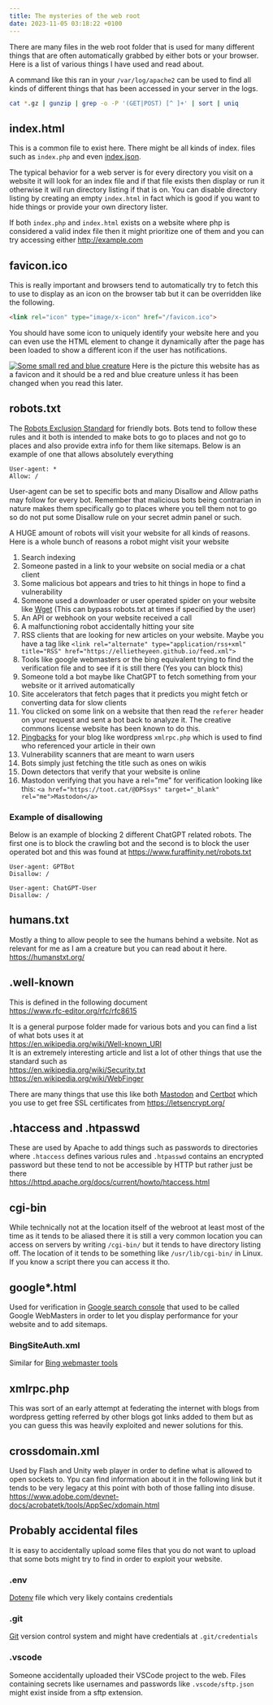 ```yaml
---
title: The mysteries of the web root
date: 2023-11-05 03:18:22 +0100
---
```

There are many files in the web root folder that is used for many different things that are often automatically grabbed by either bots or your browser. Here is a list of various things I have used and read about.

A command like this ran in your `/var/log/apache2` can be used to find all kinds of different things that has been accessed in your server in the logs.
```sh
cat *.gz | gunzip | grep -o -P '(GET|POST) [^ ]+' | sort | uniq
```



## index.html
This is a common file to exist here. There might be all kinds of index. files such as `index.php` and even [index.json](https://github.com/EllieTheYeen/ellietheyeen.github.io/blob/main/.well-known/webfinger/index.json).

The typical behavior for a web server is for every directory you visit on a website it will look for an index file and if that file exists then display or run it otherwise it will run directory listing if that is on. You can disable directory listing by creating an empty `index.html` in fact which is good if you want to hide things or provide your own directory lister.

If both `index.php` and `index.html` exists on a website where php is considered a valid index file then it might prioritize one of them and you can try accessing either http://example.com

## favicon.ico
This is really important and browsers tend to automatically try to fetch this to use to display as an icon on the browser tab but it can be overridden like the following.
```html
<link rel="icon" type="image/x-icon" href="/favicon.ico">
```
You should have some icon to uniquely identify your website here and you can even use the HTML element to change it dynamically after the page has been loaded to show a different icon if the user has notifications.

[![Some small red and blue creature](/favicon.ico)](/favicon.ico)
Here is the picture this website has as a favicon and it should be a red and blue creature unless it has been changed when you read this later.

## robots.txt
The [Robots Exclusion Standard](https://en.wikipedia.org/wiki/Robots.txt) for friendly bots. Bots tend to follow these rules and it both is intended to make bots to go to places and not go to places and also provide extra info for them like sitemaps. Below is an example of one that allows absolutely everything  
```robots
User-agent: *
Allow: /
```
User-agent can be set to specific bots and many Disallow and Allow paths may follow for every bot. Remember that malicious bots being contrarian in nature makes them specifically go to places where you tell them not to go so do not put some Disallow rule on your secret admin panel or such.

A HUGE amount of robots will visit your website for all kinds of reasons. Here is a whole bunch of reasons a robot might visit your website
1. Search indexing
2. Someone pasted in a link to your website on social media or a chat client
3. Some malicious bot appears and tries to hit things in hope to find a vulnerability
4. Someone used a downloader or user operated spider on your website like [Wget](https://www.gnu.org/software/wget/) (This can bypass robots.txt at times if specified by the user)
5. An API or webhook on your website received a call
6. A malfunctioning robot accidentally hitting your site
7. RSS clients that are looking for new articles on your website. Maybe you have a tag like `<link rel="alternate" type="application/rss+xml" title="RSS" href="https://ellietheyeen.github.io/feed.xml">`
8. Tools like google webmasters or the bing equivalent trying to find the verification file and to see if it is still there (Yes you can block this)
9. Someone told a bot maybe like ChatGPT to fetch something from your website or it arrived automatically
10. Site accelerators that fetch pages that it predicts you might fetch or converting data for slow clients 
11. You clicked on some link on a website that then read the `referer` header on your request and sent a bot back to analyze it. The creative commons license website has been known to do this.
12. [Pingbacks](https://en.wikipedia.org/wiki/Pingback) for your blog like wordpress `xmlrpc.php` which is used to find who referenced your article in their own
13. Vulnerability scanners that are meant to warn users
14. Bots simply just fetching the title such as ones on wikis
15. Down detectors that verify that your website is online
16. Mastodon verifying that you have a rel="me" for verification looking like this: `<a href="https://toot.cat/@DPSsys" target="_blank" rel="me">Mastodon</a>`

### Example of disallowing
Below is an example of blocking 2 different ChatGPT related robots. The first one is to block the crawling bot and the second is to block the user operated bot and this was found at <https://www.furaffinity.net/robots.txt>
```robots
User-agent: GPTBot
Disallow: /

User-agent: ChatGPT-User
Disallow: /
```

## humans.txt
Mostly a thing to allow people to see the humans behind a website. Not as relevant for me as I am a creature but you can read about it here.  
<https://humanstxt.org/>

## .well-known
This is defined in the following document  
<https://www.rfc-editor.org/rfc/rfc8615>

It is a general purpose folder made for various bots and you can find a list of what bots uses it at  
<https://en.wikipedia.org/wiki/Well-known_URI>  
It is an extremely interesting article and list a lot of other things that use the standard such as  
<https://en.wikipedia.org/wiki/Security.txt>  
<https://en.wikipedia.org/wiki/WebFinger>

There are many things that use this like both [Mastodon](https://docs.joinmastodon.org/spec/webfinger/) and [Certbot](https://certbot.eff.org/) which you use to get free SSL certificates from <https://letsencrypt.org/>

## .htaccess and .htpasswd
These are used by Apache to add things such as passwords to directories where `.htaccess` defines various rules and `.htpasswd` contains an encrypted password but these tend to not be accessible by HTTP but rather just be there  
<https://httpd.apache.org/docs/current/howto/htaccess.html>

## cgi-bin
While technically not at the location itself of the webroot at least most of the time as it tends to be aliased there it is still a very common location you can access on servers by writing `/cgi-bin/` but it tends to have directory listing off. The location of it tends to be something like `/usr/lib/cgi-bin/` in Linux. If you know a script there you can access it tho.

## google*.html
Used for verification in [Google search console](https://search.google.com/search-console/) that used to be called Google WebMasters in order to let you display performance for your website and to add sitemaps.
### BingSiteAuth.xml
Similar for [Bing webmaster tools](https://www.bing.com/webmasters/help/add-and-verify-site-12184f8b)

## xmlrpc.php
This was sort of an early attempt at federating the internet with blogs from wordpress getting referred by other blogs got links added to them but as you can guess this was heavily exploited and newer solutions for this.

## crossdomain.xml
Used by Flash and Unity web player in order to define what is allowed to open sockets to. Ypu can find information about it in the following link but it tends to be very legacy at this point with both of those falling into disuse.  
<https://www.adobe.com/devnet-docs/acrobatetk/tools/AppSec/xdomain.html>

## Probably accidental files
It is easy to accidentally upload some files that you do not want to upload that some bots might try to find in order to exploit your website.

### .env
[Dotenv](https://www.npmjs.com/package/dotenv) file which very likely contains credentials

### .git
[Git](https://git-scm.com/) version control system and might have credentials at `.git/credentials`

### .vscode
Someone accidentally uploaded their VSCode project to the web. Files containing secrets like usernames and passwords like `.vscode/sftp.json` might exist inside from a sftp extension.
